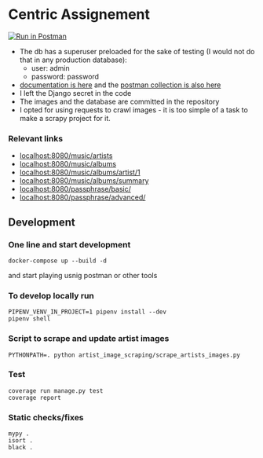 # Centric Assignement
[![Run in Postman](https://run.pstmn.io/button.svg)](https://god.gw.postman.com/run-collection/10902164-76782cbc-9f83-46ed-9f9f-7510809b9427?action=collection%2Ffork&source=rip_markdown&collection-url=entityId%3D10902164-76782cbc-9f83-46ed-9f9f-7510809b9427%26entityType%3Dcollection%26workspaceId%3D5fc90e7a-5b3e-4f50-92b8-d935279aa7fe)

- The db has a superuser preloaded for the sake of testing (I would not do that in any production database):
  - user: admin
  - password: password 
- [documentation is here](https://documenter.getpostman.com/view/10902164/2s9Xy6opCW) and the [postman collection is also here](Centric%20App.postman_collection.json)
- I left the Django secret in the code
- The images and the database are committed in the repository
- I opted for using requests to crawl images - it is too simple of a task to make a scrapy project for it. 

### Relevant links
- [localhost:8080/music/artists](http://localhost:8080/music/artists)
- [localhost:8080/music/albums](http://localhost:8080/music/albums)
- [localhost:8080/music/albums/artist/1](http://localhost:8080/music/albums/artist/1)
- [localhost:8080/music/albums/summary](http://localhost:8080/music/albums/summary)
- [localhost:8080/passphrase/basic/](http://localhost:8080/passphrase/basic/)
- [localhost:8080/passphrase/advanced/](http://localhost:8080/passphrase/advanced/)



## Development
### One line and start development
```shell script
docker-compose up --build -d
```
and start playing usnig postman or other tools

### To develop locally run
```shell
PIPENV_VENV_IN_PROJECT=1 pipenv install --dev
pipenv shell
```

### Script to scrape and update artist images
```shell
PYTHONPATH=. python artist_image_scraping/scrape_artists_images.py
```

### Test
```shell
coverage run manage.py test
coverage report
```

### Static checks/fixes
```shell
mypy .
isort .
black .
```
